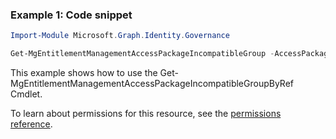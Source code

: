 ### Example 1: Code snippet

```powershellImport-Module Microsoft.Graph.Identity.Governance

Get-MgEntitlementManagementAccessPackageIncompatibleGroup -AccessPackageId $accessPackageId
```
This example shows how to use the Get-MgEntitlementManagementAccessPackageIncompatibleGroupByRef Cmdlet.
To learn about permissions for this resource, see the [permissions reference](/graph/permissions-reference).

